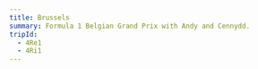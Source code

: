 ```yaml
---
title: Brussels
summary: Formula 1 Belgian Grand Prix with Andy and Cennydd.
tripId:
  - 4Re1
  - 4Ri1
---
```

